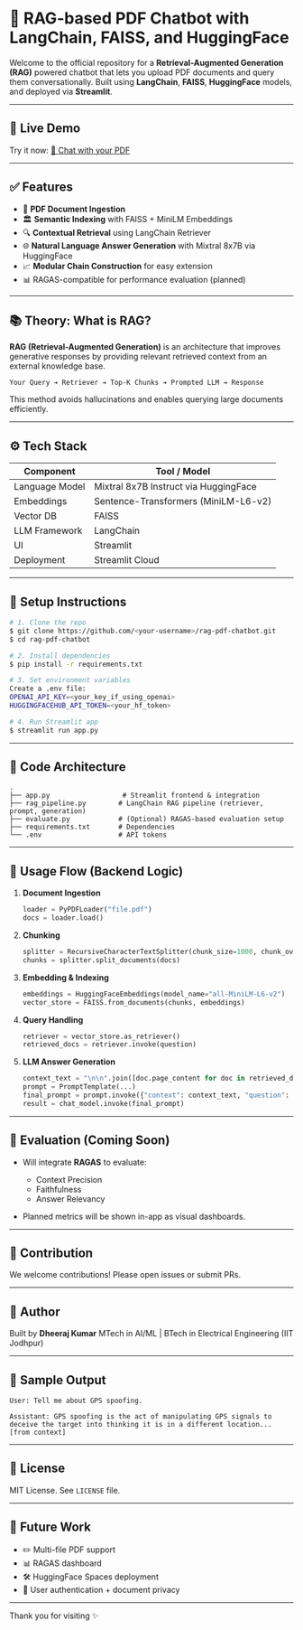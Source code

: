 # 🤖 RAG-based PDF Chatbot with LangChain, FAISS, and HuggingFace

Welcome to the official repository for a **Retrieval-Augmented Generation (RAG)** powered chatbot that lets you upload PDF documents and query them conversationally. Built using **LangChain**, **FAISS**, **HuggingFace** models, and deployed via **Streamlit**.

---

## 🎡 Live Demo

Try it now: [📅 Chat with your PDF](https://chat-bot-pdf.streamlit.app/)

---

## ✅ Features

* 📄 **PDF Document Ingestion**
* 🏛️ **Semantic Indexing** with FAISS + MiniLM Embeddings
* 🔍 **Contextual Retrieval** using LangChain Retriever
* 🌐 **Natural Language Answer Generation** with Mixtral 8x7B via HuggingFace
* 📈 **Modular Chain Construction** for easy extension
* 📊 RAGAS-compatible for performance evaluation (planned)

---

## 📚 Theory: What is RAG?

**RAG (Retrieval-Augmented Generation)** is an architecture that improves generative responses by providing relevant retrieved context from an external knowledge base.

```
Your Query ➔ Retriever ➔ Top-K Chunks ➔ Prompted LLM ➔ Response
```

This method avoids hallucinations and enables querying large documents efficiently.

---

## ⚙️ Tech Stack

| Component      | Tool / Model                          |
| -------------- | ------------------------------------- |
| Language Model | Mixtral 8x7B Instruct via HuggingFace |
| Embeddings     | Sentence-Transformers (MiniLM-L6-v2)  |
| Vector DB      | FAISS                                 |
| LLM Framework  | LangChain                             |
| UI             | Streamlit                             |
| Deployment     | Streamlit Cloud                       |

---

## 🔧 Setup Instructions

```bash
# 1. Clone the repo
$ git clone https://github.com/<your-username>/rag-pdf-chatbot.git
$ cd rag-pdf-chatbot

# 2. Install dependencies
$ pip install -r requirements.txt

# 3. Set environment variables
Create a .env file:
OPENAI_API_KEY=<your_key_if_using_openai>
HUGGINGFACEHUB_API_TOKEN=<your_hf_token>

# 4. Run Streamlit app
$ streamlit run app.py
```

---

## 📃 Code Architecture

```
.
├── app.py                  # Streamlit frontend & integration
├── rag_pipeline.py        # LangChain RAG pipeline (retriever, prompt, generation)
├── evaluate.py            # (Optional) RAGAS-based evaluation setup
├── requirements.txt       # Dependencies
└── .env                   # API tokens
```

---

## 🔢 Usage Flow (Backend Logic)

1. **Document Ingestion**

   ```python
   loader = PyPDFLoader("file.pdf")
   docs = loader.load()
   ```

2. **Chunking**

   ```python
   splitter = RecursiveCharacterTextSplitter(chunk_size=1000, chunk_overlap=200)
   chunks = splitter.split_documents(docs)
   ```

3. **Embedding & Indexing**

   ```python
   embeddings = HuggingFaceEmbeddings(model_name="all-MiniLM-L6-v2")
   vector_store = FAISS.from_documents(chunks, embeddings)
   ```

4. **Query Handling**

   ```python
   retriever = vector_store.as_retriever()
   retrieved_docs = retriever.invoke(question)
   ```

5. **LLM Answer Generation**

   ```python
   context_text = "\n\n".join([doc.page_content for doc in retrieved_docs])
   prompt = PromptTemplate(...)
   final_prompt = prompt.invoke({"context": context_text, "question": question})
   result = chat_model.invoke(final_prompt)
   ```

---

## 🔮 Evaluation (Coming Soon)

* Will integrate **RAGAS** to evaluate:

  * Context Precision
  * Faithfulness
  * Answer Relevancy
* Planned metrics will be shown in-app as visual dashboards.

---

## 📢 Contribution

We welcome contributions! Please open issues or submit PRs.

---

## 📍 Author

Built by **Dheeraj Kumar**
MTech in AI/ML | BTech in Electrical Engineering (IIT Jodhpur)

---

## 🔧 Sample Output

```
User: Tell me about GPS spoofing.

Assistant: GPS spoofing is the act of manipulating GPS signals to deceive the target into thinking it is in a different location... [from context]
```

---

## 🔗 License

MIT License. See `LICENSE` file.

---

## 🚀 Future Work

* ✏️ Multi-file PDF support
* 📊 RAGAS dashboard
* 🛠️ HuggingFace Spaces deployment
* 👤 User authentication + document privacy

---

Thank you for visiting ✨
